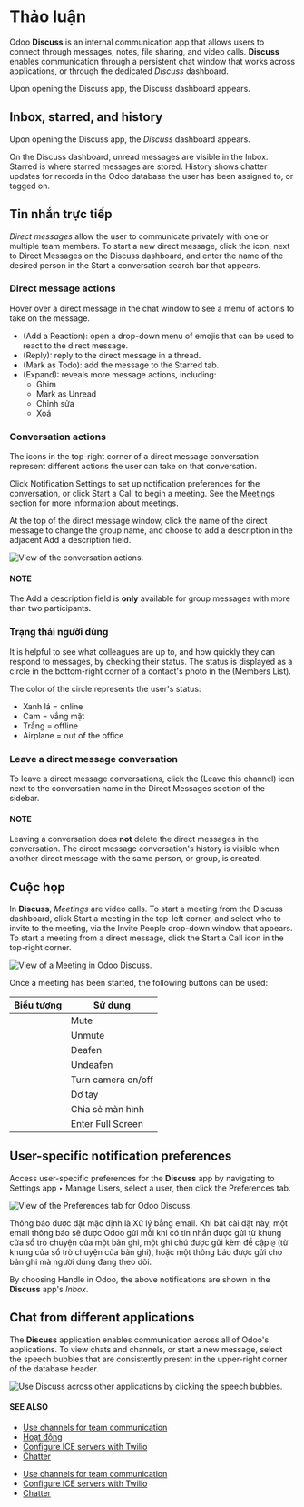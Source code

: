 # Thảo luận

Odoo **Discuss** is an internal communication app that allows users to connect through messages,
notes, file sharing, and video calls. **Discuss** enables communication through a persistent chat
window that works across applications, or through the dedicated *Discuss* dashboard.

Upon opening the Discuss app, the Discuss dashboard appears.

## Inbox, starred, and history

Upon opening the Discuss app, the *Discuss* dashboard appears.

On the Discuss dashboard, unread messages are visible in the <i class="fa fa-inbox"></i>
Inbox. <i class="fa fa-star-o"></i> Starred is where starred messages are stored.
<i class="fa fa-history"></i> History shows chatter updates for records in the Odoo database the
user has been assigned to, or tagged on.

## Tin nhắn trực tiếp

*Direct messages* allow the user to communicate privately with one or multiple team members. To
start a new direct message, click the <i class="fa fa-plus"></i> icon, next to Direct Messages on
the Discuss dashboard, and enter the name of the desired person in the Start
a conversation search bar that appears.

### Direct message actions

Hover over a direct message in the chat window to see a menu of actions to take on the message.

- <i class="oi oi-smile-add"></i> (Add a Reaction): open a drop-down menu of emojis that can be
  used to react to the direct message.
- <i class="fa fa-reply"></i> (Reply): reply to the direct message in a thread.
- <i class="fa fa-star-o"></i> (Mark as Todo): add the message to the Starred tab.
- <i class="fa fa-ellipsis-h"></i> (Expand): reveals more message actions, including:
  - <i class="fa fa-thumb-tack"></i> Ghim
  - <i class="fa fa-eye-slash"></i> Mark as Unread
  - <i class="fa fa-pencil"></i> Chỉnh sửa
  - <i class="fa fa-trash"></i> Xoá

### Conversation actions

The icons in the top-right corner of a direct message conversation represent different actions the
user can take on that conversation.

Click <i class="fa fa-bell"></i> Notification Settings to set up notification preferences for the
conversation, or click <i class="fa fa-phone"></i> Start a Call to begin a meeting. See the
[Meetings](#discuss-meetings) section for more information about meetings.

At the top of the direct message window, click the name of the direct message to change the group
name, and choose to add a description in the adjacent Add a description field.

![View of the conversation actions.](applications/productivity/discuss/conversation-actions.png)

#### NOTE
The Add a description field is **only** available for group messages with more than
two participants.

### Trạng thái người dùng

It is helpful to see what colleagues are up to, and how quickly they can respond to messages, by
checking their status. The status is displayed as a circle in the bottom-right corner of a contact's
photo in the <i class="fa fa-users"></i> (Members List).

The color of the circle represents the user's status:

- Xanh lá = online
- Cam = vắng mặt
- Trắng = offline
- Airplane = out of the office

### Leave a direct message conversation

To leave a direct message conversations, click the <i class="fa fa-times"></i> (Leave this channel)
icon next to the conversation name in the Direct Messages section of the sidebar.

#### NOTE
Leaving a conversation does **not** delete the direct messages in the conversation. The direct
message conversation's history is visible when another direct message with the same person, or
group, is created.

<a id="discuss-meetings"></a>

## Cuộc họp

In **Discuss**, *Meetings* are video calls. To start a meeting from the Discuss
dashboard, click Start a meeting in the top-left corner, and select who to invite to the
meeting, via the Invite People drop-down window that appears. To start a meeting from a
direct message, click the <i class="fa fa-phone"></i> Start a Call icon in the top-right corner.

![View of a Meeting in Odoo Discuss.](applications/productivity/discuss/meeting.png)

Once a meeting has been started, the following buttons can be used:

| Biểu tượng                             | Sử dụng            |
|----------------------------------------|--------------------|
| <i class="fa fa-microphone"></i>       | Mute               |
| <i class="fa fa-microphone-slash"></i> | Unmute             |
| <i class="fa fa-headphones"></i>       | Deafen             |
| <i class="fa fa-deaf"></i>             | Undeafen           |
| <i class="fa fa-video-camera"></i>     | Turn camera on/off |
| <i class="fa fa-hand-paper-o"></i>     | Dơ tay             |
| <i class="fa fa-desktop"></i>          | Chia sẻ màn hình   |
| <i class="fa fa-arrows-alt"></i>       | Enter Full Screen  |

<a id="discuss-app-notification-preferences"></a>

## User-specific notification preferences

Access user-specific preferences for the **Discuss** app by navigating to Settings
app ‣ Manage Users, select a user, then click the Preferences tab.

![View of the Preferences tab for Odoo Discuss.](applications/productivity/discuss/preferences-user.png)

Thông báo được đặt mặc định là Xử lý bằng email. Khi bật cài đặt này, một email thông báo sẽ được Odoo gửi mỗi khi có tin nhắn được gửi từ khung cửa sổ trò chuyện của một bản ghi, một ghi chú được gửi kèm đề cập `@` (từ khung cửa sổ trò chuyện của bản ghi), hoặc một thông báo được gửi cho bản ghi mà người dùng đang theo dõi.

By choosing Handle in Odoo, the above notifications are shown in the **Discuss** app's
*Inbox*.

## Chat from different applications

The **Discuss** application enables communication across all of Odoo's applications. To view chats
and channels, or start a new message, select the speech bubbles that are consistently present in the
upper-right corner of the database header.

![Use Discuss across other applications by clicking the speech bubbles.](applications/productivity/discuss/discuss-in-other-apps.png)

#### SEE ALSO
- [Use channels for team communication](discuss/team_communication.md)
- [Hoạt động](../essentials/activities.md)
- [Configure ICE servers with Twilio](discuss/ice_servers.md)
- [Chatter](discuss/chatter.md)

* [Use channels for team communication](discuss/team_communication.md)
* [Configure ICE servers with Twilio](discuss/ice_servers.md)
* [Chatter](discuss/chatter.md)
